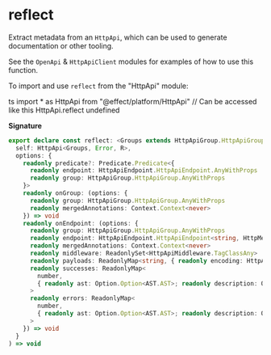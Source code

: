 # reflect

Extract metadata from an `HttpApi`, which can be used to generate documentation
or other tooling.

See the `OpenApi` & `HttpApiClient` modules for examples of how to use this function.

To import and use `reflect` from the "HttpApi" module:

ts
import \* as HttpApi from "@effect/platform/HttpApi"
// Can be accessed like this
HttpApi.reflect
undefined

**Signature**

```ts
export declare const reflect: <Groups extends HttpApiGroup.HttpApiGroup.Any, Error, R>(
  self: HttpApi<Groups, Error, R>,
  options: {
    readonly predicate?: Predicate.Predicate<{
      readonly endpoint: HttpApiEndpoint.HttpApiEndpoint.AnyWithProps
      readonly group: HttpApiGroup.HttpApiGroup.AnyWithProps
    }>
    readonly onGroup: (options: {
      readonly group: HttpApiGroup.HttpApiGroup.AnyWithProps
      readonly mergedAnnotations: Context.Context<never>
    }) => void
    readonly onEndpoint: (options: {
      readonly group: HttpApiGroup.HttpApiGroup.AnyWithProps
      readonly endpoint: HttpApiEndpoint.HttpApiEndpoint<string, HttpMethod>
      readonly mergedAnnotations: Context.Context<never>
      readonly middleware: ReadonlySet<HttpApiMiddleware.TagClassAny>
      readonly payloads: ReadonlyMap<string, { readonly encoding: HttpApiSchema.Encoding; readonly ast: AST.AST }>
      readonly successes: ReadonlyMap<
        number,
        { readonly ast: Option.Option<AST.AST>; readonly description: Option.Option<string> }
      >
      readonly errors: ReadonlyMap<
        number,
        { readonly ast: Option.Option<AST.AST>; readonly description: Option.Option<string> }
      >
    }) => void
  }
) => void
```
